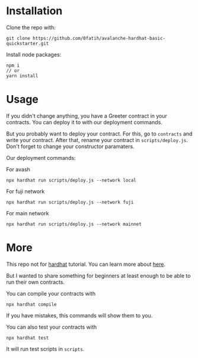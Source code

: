 # Installation

Clone the repo with:
```
git clone https://github.com/0fatih/avalanche-hardhat-basic-quickstarter.git 
```

Install node packages:
```
npm i
// or
yarn install
```

# Usage

If you didn't change anything, you have a Greeter contract in your contracts. You can deploy it to with our deployment commands. 

But you probably want to deploy your contract. For this, go to `contracts` and write your contract. After that, rename your contract in `scripts/deploy.js`. Don't forget to change your constructor paramaters.


Our deployment commands:

For avash
```
npx hardhat run scripts/deploy.js --network local
```
For fuji network
```
npx hardhat run scripts/deploy.js --network fuji
```
For main network
```
npx hardhat run scripts/deploy.js --network mainnet
```

# More

This repo not for [hardhat](https://hardhat.org/) tutorial. You can learn more about [here](https://hardhat.org/getting-started/).

But I wanted to share something for beginners at least enough to be able to run their own contracts.

You can compile your contracts with
```
npx hardhat compile
```
If you have mistakes, this commands will show them to you.

You can also test your contracts with
```
npx hardhat test
```
It will run test scripts in `scripts`.
